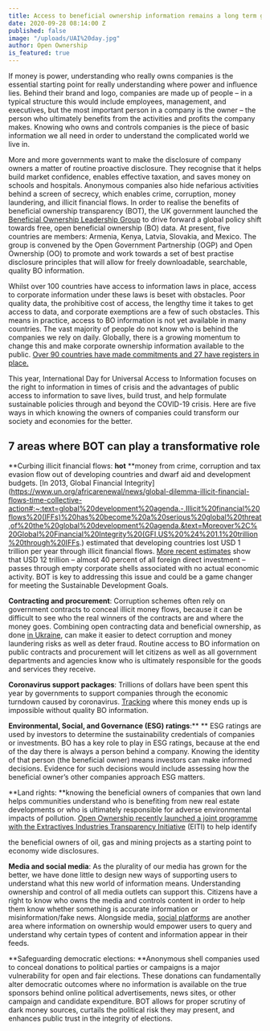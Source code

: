 ```yaml
---
title: Access to beneficial ownership information remains a long term goal
date: 2020-09-28 08:14:00 Z
published: false
image: "/uploads/UAI%20day.jpg"
author: Open Ownership
is_featured: true
---
```


If money is power, understanding who really owns companies is the essential starting point for really understanding where power and influence lies. Behind their brand and logo, companies are made up of people – in a typical structure this would include employees, management, and executives, but the most important person in a company is the owner – the person who ultimately benefits from the activities and profits the company makes. Knowing who owns and controls companies is the piece of basic information we all need in order to understand the complicated world we live in. 

More and more governments want to make the disclosure of company owners a matter of routine proactive disclosure. They recognise that it helps build market confidence, enables effective taxation, and saves money on schools and hospitals. Anonymous companies also hide nefarious activities behind a screen of secrecy, which enables crime, corruption, money laundering, and illicit financial flows. In order to realise the benefits of beneficial ownership transparency (BOT), the UK government launched the [Beneficial Ownership Leadership Group](https://www.openownership.org/what-we-do/the-beneficial-ownership-leadership-group/#:~:text=Convened%20by%20OpenOwnership%20and%20Open,effective%20governance%20and%20efficient%20markets.) to drive forward a global policy shift towards free, open beneficial ownership (BO) data. At present, five countries are members: Armenia, Kenya, Latvia, Slovakia, and Mexico. The group is convened by the Open Government Partnership (OGP) and Open Ownership (OO)  to promote and work towards a set of best practise disclosure principles that will allow for freely downloadable, searchable, quality BO information.  

Whilst over 100 countries have access to information laws in place, access to corporate information under these laws is beset with obstacles. Poor quality data, the prohibitive cost of access, the lengthy time it takes to get access to data, and corporate exemptions are a few of such obstacles. This means in practice, access to BO information is not yet available in many countries. The vast majority of people do not know who is behind the companies we rely on daily. Globally, there is a growing momentum to change this and make corporate ownership information available to the public. [Over 90 countries have made commitments and 27 have registers in place. ](https://www.openownership.org/map/)

This year, International Day for Universal Access to Information focuses on the right to information in times of crisis and the advantages of public access to information to save lives, build trust, and help formulate sustainable policies through and beyond the COVID-19 crisis. Here are five ways in which knowing the owners of companies could transform our society and economies for the better. 


## 7 areas where BOT can play a transformative role 

**Curbing illicit financial flows: **hot** **money from crime, corruption and tax evasion flow out of developing countries and dwarf aid and development budgets. [In 2013, Global Financial Integrity](https://www.un.org/africarenewal/news/global-dilemma-illicit-financial-flows-time-collective-action#:~:text=global%20development%20agenda.-,Illicit%20financial%20flows%20(IFFs)%20has%20become%20a%20serious%20global%20threat,of%20the%20global%20development%20agenda.&text=Moreover%2C%20Global%20Financial%20Integrity%20(GFI,US%20%24%201.1%20trillion%20through%20IFFs.) estimated that developing countries lost USD 1 trillion per year through illicit financial flows. [More recent estimates](https://www.imf.org/external/pubs/ft/fandd/2019/09/illicit-financial-flows-and-privacy-vs-transparency-purcell.htm) show that USD 12 trillion – almost 40 percent of all foreign direct investment – passes through empty corporate shells associated with no actual economic activity. BOT is key to addressing this issue and could be a game changer for meeting the Sustainable Development Goals.

**Contracting and procurement**: Corruption schemes often rely on government contracts to conceal illicit money flows, because it can be difficult to see who the real winners of the contracts are and where the money goes. Combining open contracting data and beneficial ownership, as done [in Ukraine](https://www.open-contracting.org/what-is-open-contracting/beneficial-ownership/), can make it easier to detect corruption and money laundering risks as well as deter fraud. Routine access to BO information on public contracts and procurement will let citizens as well as all government departments and agencies know who is ultimately responsible for the goods and services they receive. 

**Coronavirus support packages**: Trillions of dollars have been spent this year by governments to support companies through the economic turndown caused by coronavirus. [Tracking](https://blog-pfm.imf.org/pfmblog/2020/06/-4-simple-steps-to-implement-beneficial-ownership-under-covid-19-.html) where this money ends up is impossible without quality BO information.

**Environmental, Social, and Governance (ESG) ratings**:** ** ESG ratings are used by investors to determine the sustainability credentials of companies or investments. BO has a key role to play in ESG ratings, because at the end of the day there is always a person behind a company. Knowing the identity of that person (the beneficial owner) means investors can make informed decisions. Evidence for such decisions would include assessing how the beneficial owner’s other companies approach ESG matters.

**Land rights: **knowing the beneficial owners of companies that own land helps communities understand who is benefiting from new real estate developments or who is ultimately responsible for adverse environmental impacts of pollution. [Open Ownership recently launched a joint programme with the Extractives Industries Transparency Initiative](https://www.openownership.org/blogs/opening-extractives-research-informs-programme-to-make-beneficial-ownership-transparency-a-reality-in-oil-gas-and-mining/) (EITI) to help identify 

the beneficial owners of oil, gas and mining projects as a starting point to economy wide disclosures. 

**Media and social media**: As the plurality of our media has grown for the better, we have done little to design new ways of supporting users to understand what this new world of information means. Understanding ownership and control of all media outlets can support this. Citizens have a right to know who owns the media and controls content in order to help them know whether something is accurate information or misinformation/fake news. Alongside media, [social platforms](https://twitter.com/OpenOwnership/status/1306609971136737286?s=20) are another area where information on ownership would empower users to query and understand why certain types of content and information appear in their feeds. 

**Safeguarding democratic elections: **Anonymous shell companies used to conceal donations to political parties or campaigns is a major vulnerability for open and fair elections. These donations can fundamentally alter democratic outcomes where no information is available on the true sponsors behind online political advertisements, news sites, or other campaign and candidate expenditure. BOT allows for proper scrutiny of dark money sources, curtails the political risk they may present, and enhances public trust in the integrity of elections. 